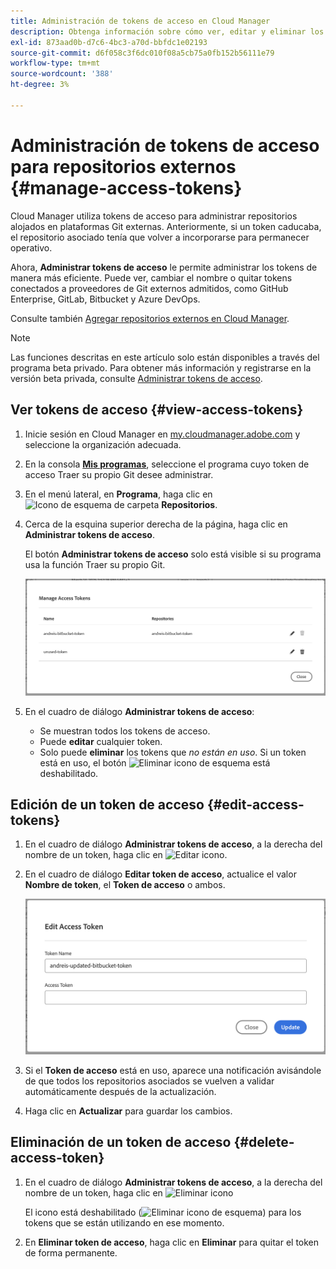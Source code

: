 ```yaml
---
title: Administración de tokens de acceso en Cloud Manager
description: Obtenga información sobre cómo ver, editar y eliminar los tokens de acceso utilizados para Traer su propio Git en Cloud Manager en Adobe Managed Services.
exl-id: 873aad0b-d7c6-4bc3-a70d-bbfdc1e02193
source-git-commit: d6f058c3f6dc010f08a5cb75a0fb152b56111e79
workflow-type: tm+mt
source-wordcount: '388'
ht-degree: 3%

---
```


# Administración de tokens de acceso para repositorios externos {#manage-access-tokens}

Cloud Manager utiliza tokens de acceso para administrar repositorios alojados en plataformas Git externas. Anteriormente, si un token caducaba, el repositorio asociado tenía que volver a incorporarse para permanecer operativo.

Ahora, **Administrar tokens de acceso** le permite administrar los tokens de manera más eficiente. Puede ver, cambiar el nombre o quitar tokens conectados a proveedores de Git externos admitidos, como GitHub Enterprise, GitLab, Bitbucket y Azure DevOps.

Consulte también [Agregar repositorios externos en Cloud Manager](/help/managing-code/external-repositories.md).

>[!NOTE]
>
>Las funciones descritas en este artículo solo están disponibles a través del programa beta privado. Para obtener más información y registrarse en la versión beta privada, consulte [Administrar tokens de acceso](/help/release-notes/current.md#access-tokens).

## Ver tokens de acceso {#view-access-tokens}

1. Inicie sesión en Cloud Manager en [my.cloudmanager.adobe.com](https://my.cloudmanager.adobe.com/) y seleccione la organización adecuada.
1. En la consola **[Mis programas](/help/getting-started/navigation.md#my-programs-console)**, seleccione el programa cuyo token de acceso Traer su propio Git desee administrar.
1. En el menú lateral, en **Programa**, haga clic en ![Icono de esquema de carpeta](https://spectrum.adobe.com/static/icons/workflow_18/Smock_FolderOutline_18_N.svg) **Repositorios**.
1. Cerca de la esquina superior derecha de la página, haga clic en **Administrar tokens de acceso**.

   El botón **Administrar tokens de acceso** solo está visible si su programa usa la función Traer su propio Git.

   ![En el cuadro de diálogo Administrar tokens de acceso se muestra un token activo y un token inactivo](/help/managing-code/assets/access-tokens-manage.png)

1. En el cuadro de diálogo **Administrar tokens de acceso**:
   * Se muestran todos los tokens de acceso.
   * Puede **editar** cualquier token.
   * Solo puede **eliminar** los tokens que *no están en uso*. Si un token está en uso, el botón ![Eliminar icono de esquema](https://spectrum.adobe.com/static/icons/workflow_18/Smock_DeleteOutline_18_N.svg) está deshabilitado.

## Edición de un token de acceso {#edit-access-tokens}

1. En el cuadro de diálogo **Administrar tokens de acceso**, a la derecha del nombre de un token, haga clic en ![Editar icono](https://spectrum.adobe.com/static/icons/workflow_18/Smock_Edit_18_N.svg).
1. En el cuadro de diálogo **Editar token de acceso**, actualice el valor **Nombre de token**, el **Token de acceso** o ambos.

   ![Cuadro de diálogo Editar token de acceso](/help/managing-code/assets/access-tokens-edit.png)

1. Si el **Token de acceso** está en uso, aparece una notificación avisándole de que todos los repositorios asociados se vuelven a validar automáticamente después de la actualización.

1. Haga clic en **Actualizar** para guardar los cambios.

## Eliminación de un token de acceso {#delete-access-token}

1. En el cuadro de diálogo **Administrar tokens de acceso**, a la derecha del nombre de un token, haga clic en ![Eliminar icono](https://spectrum.adobe.com/static/icons/workflow_18/Smock_Delete_18_N.svg)

   El icono está deshabilitado (![Eliminar icono de esquema](https://spectrum.adobe.com/static/icons/workflow_18/Smock_DeleteOutline_18_N.svg)) para los tokens que se están utilizando en ese momento.

1. En **Eliminar token de acceso**, haga clic en **Eliminar** para quitar el token de forma permanente.
